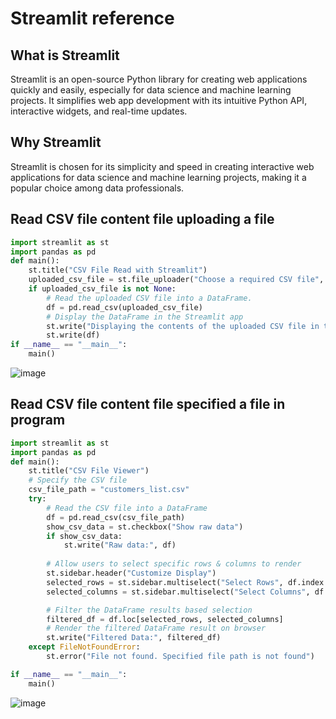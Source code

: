 # Streamlit reference
## What is Streamlit
Streamlit is an open-source Python library for creating web applications quickly and easily, especially for data science and machine learning projects. It simplifies web app development with its intuitive Python API, interactive widgets, and real-time updates.

## Why Streamlit
Streamlit is chosen for its simplicity and speed in creating interactive web applications for data science and machine learning projects, making it a popular choice among data professionals.

## Read CSV file content file uploading a file
```Python
import streamlit as st
import pandas as pd
def main():
    st.title("CSV File Read with Streamlit")
    uploaded_csv_file = st.file_uploader("Choose a required CSV file", type=["csv"])
    if uploaded_csv_file is not None:
        # Read the uploaded CSV file into a DataFrame.
        df = pd.read_csv(uploaded_csv_file)
        # Display the DataFrame in the Streamlit app
        st.write("Displaying the contents of the uploaded CSV file in the browser:")
        st.write(df)
if __name__ == "__main__":
    main()

```
![image](https://github.com/prabhakar2020/streamlit/assets/7165155/ae4aef5f-4882-4653-bad7-ba5149f8213c)

## Read CSV file content file specified a file in program
```Python
import streamlit as st
import pandas as pd
def main():
    st.title("CSV File Viewer")
    # Specify the CSV file 
    csv_file_path = "customers_list.csv"
    try:
        # Read the CSV file into a DataFrame
        df = pd.read_csv(csv_file_path)
        show_csv_data = st.checkbox("Show raw data")
        if show_csv_data:
            st.write("Raw data:", df)
  
        # Allow users to select specific rows & columns to render
        st.sidebar.header("Customize Display")
        selected_rows = st.sidebar.multiselect("Select Rows", df.index.tolist())
        selected_columns = st.sidebar.multiselect("Select Columns", df.columns.tolist())

        # Filter the DataFrame results based selection
        filtered_df = df.loc[selected_rows, selected_columns]
        # Render the filtered DataFrame result on browser
        st.write("Filtered Data:", filtered_df)
    except FileNotFoundError:
        st.error("File not found. Specified file path is not found")

if __name__ == "__main__":
    main()

```
![image](https://github.com/prabhakar2020/streamlit/assets/7165155/2065d633-2680-4a86-8117-d6db13da9d45)


